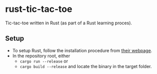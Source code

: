 # rust-tic-tac-toe
Tic-tac-toe written in Rust (as part of a Rust learning proces).

## Setup
* To setup Rust, follow the installation procedure from [their webpage](https://www.rust-lang.org/tools/install).
* In the repository root, either
  * `cargo run --release` or
  * `cargo build --release` and locate the binary in the target folder.
